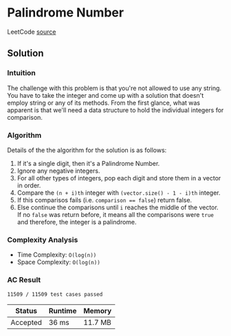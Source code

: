 # Palindrome Number

LeetCode [source](https://leetcode.com/problems/palindrome-number/)

## Solution

### Intuition

The challenge with this problem is that you're not allowed to use any string. You have to take the integer and come up with a solution that doesn't employ string or any of its methods. From the first glance, what was apparent is that we'll need a data structure to hold the individual integers for comparison.

### Algorithm

Details of the the algorithm for the solution is as follows:

1. If it's a single digit, then it's a Palindrome Number.
2. Ignore any negative integers.
3. For all other types of integers, pop each digit and store them in a vector in order.
4. Compare the `(n + i)th` integer with `(vector.size() - 1 - i)th` integer.
5. If this comparisos fails (i.e. `comparison == false`) return false.
6. Else continue the comparisons until `i` reaches the middle of the vector. If no `false` was return before, it means all the comparisons were `true` and therefore, the integer is a palindrome.

### Complexity Analysis

* Time Complexity: `O(log⁡(n))`
* Space Complexity: `O(log⁡(n))`

### AC Result

`11509 / 11509 test cases passed`

| Status | Runtime | Memory |
|--------|---------|--------|
| Accepted | 36 ms | 11.7 MB |

